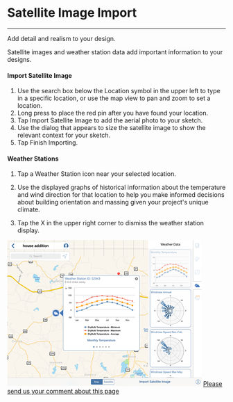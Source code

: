 # Satellite Image Import

----

Add detail and realism to your design.
 

Satellite images and weather station data add important information to your designs.

#### Import Satellite Image

1. Use the search box below the Location symbol in the upper left to type in a specific location, or use the map view to pan and zoom to set a location.
2. Long press to place the red pin after you have found your location.
3. Tap Import Satellite Image to add the aerial photo to your sketch.
4. Use the dialog that appears to size the satellite image to show the relevant context for your sketch.
5. Tap Finish Importing.

#### Weather Stations

1. Tap a Weather Station icon near your selected location.

1. Use the displayed graphs of historical information about the temperature and wind direction for that location to help you make informed decisions about building orientation and massing given your project's unique climate.
2. Tap the X in the upper right corner to dismiss the weather station display.

![](Images/GUID-8218C595-93F8-44F4-9199-2D1E83ECB458-low.png)
[Please send us your comment about this page](#)
